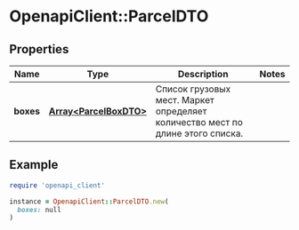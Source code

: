 # OpenapiClient::ParcelDTO

## Properties

| Name | Type | Description | Notes |
| ---- | ---- | ----------- | ----- |
| **boxes** | [**Array&lt;ParcelBoxDTO&gt;**](ParcelBoxDTO.md) | Список грузовых мест. Маркет определяет количество мест по длине этого списка. |  |

## Example

```ruby
require 'openapi_client'

instance = OpenapiClient::ParcelDTO.new(
  boxes: null
)
```

